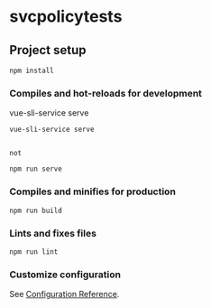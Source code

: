 # svcpolicytests

## Project setup
```
npm install
```

### Compiles and hot-reloads for development

vue-sli-service serve
```
vue-sli-service serve


not

npm run serve
```

### Compiles and minifies for production
```
npm run build
```

### Lints and fixes files
```
npm run lint
```

### Customize configuration
See [Configuration Reference](https://cli.vuejs.org/config/).

